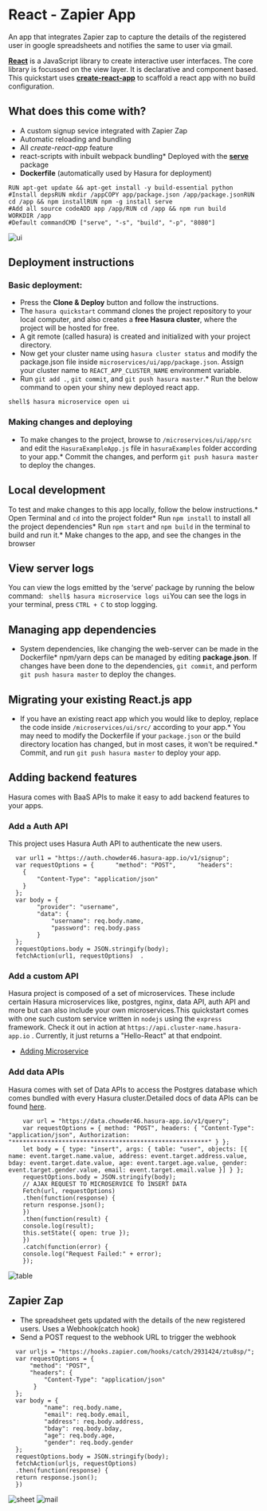 # React - Zapier App
An app that integrates Zapier zap to capture the details of the registered user in google spreadsheets and notifies the same to user via gmail.


[**React**](https://reactjs.org) is a JavaScript library to create interactive user interfaces. The core library is focussed on the view layer. It is declarative and component based. This quickstart uses [**create-react-app**](https://github.com/facebook/create-react-app) to scaffold a react app with no build configuration.

## What does this come with?
* A custom signup sevice integrated with Zapier Zap  
* Automatic reloading and bundling  
* All *create-react-app* feature  
* react-scripts with inbuilt webpack bundling* Deployed with the [**serve**](https://www.npmjs.com/package/serve) package
* **Dockerfile** (automatically used by Hasura for deployment)
```FROM node:8
RUN apt-get update && apt-get install -y build-essential python
#Install depsRUN mkdir /appCOPY app/package.json /app/package.jsonRUN cd /app && npm installRUN npm -g install serve
#Add all source codeADD app /app/RUN cd /app && npm run build
WORKDIR /app
#Default commandCMD ["serve", "-s", "build", "-p", "8080"]
```
![ui](https://github.com/itssan14/ZapHasura/blob/master/readme-assets/js_ui.png)

## Deployment instructions
### Basic deployment:
* Press the **Clone & Deploy** button and follow the instructions.
* The `hasura quickstart` command clones the project repository to your local computer, and also creates a **free Hasura cluster**, where the project will be hosted for free.
* A git remote (called hasura) is created and initialized with your project directory.
* Now get your cluster name using `hasura cluster status` and modify the package.json file inside `microservices/ui/app/package.json`. Assign your cluster name to `REACT_APP_CLUSTER_NAME` environment variable.
* Run `git add .`, `git commit`, and `git push hasura master`.* Run the below command to open your shiny new deployed react app.
``` 
shell$ hasura microservice open ui
```

### Making changes and deploying
* To make changes to the project, browse to `/microservices/ui/app/src` and edit the `HasuraExampleApp.js` file in `hasuraExamples` folder according to your app.* Commit the changes, and perform `git push hasura master` to deploy the changes.
## Local development
To test and make changes to this app locally, follow the below instructions.* Open Terminal and `cd` into the project folder* Run `npm install` to install all the project dependencies* Run `npm start` and `npm build` in the terminal to build and run it.* Make changes to the app, and see the changes in the browser
## View server logs
You can view the logs emitted by the ‘serve’ package by running the below command:
``` shell$ hasura microservice logs ui```You can see the logs in your terminal, press `CTRL + C` to stop logging.
## Managing app dependencies
* System dependencies, like changing the web-server can be made in the Dockerfile* npm/yarn deps can be managed by editing **package.json**.
If changes have been done to the dependencies, `git commit`, and perform `git push hasura master` to deploy the changes.
## Migrating your existing React.js app
* If you have an existing react app which you would like to deploy, replace the code inside `/microservices/ui/src/` according to your app.* You may need to modify the Dockerfile if your `package.json` or the build directory location has changed, but in most cases, it won't be required.* Commit, and run `git push hasura master` to deploy your app.
## Adding backend features
Hasura comes with BaaS APIs to make it easy to add backend features to your apps.
### Add a Auth API
This project uses Hasura Auth API to authenticate the new users. 
```
  var url1 = "https://auth.chowder46.hasura-app.io/v1/signup";
  var requestOptions = {      "method": "POST",      "headers":
    {          
        "Content-Type": "application/json"
    }
  };
  var body = {      
        "provider": "username",
        "data": {          
            "username": req.body.name,
            "password": req.body.pass
        }
  };
  requestOptions.body = JSON.stringify(body);
  fetchAction(url1, requestOptions)  .
```
### Add a custom API
Hasura project is composed of a set of microservices. These include certain Hasura microservices like, postgres, nginx, data API, auth API and more but can also include your own microservices.This quickstart comes with one such custom service written in `nodejs` using the `express` framework. Check it out in action at `https://api.cluster-name.hasura-app.io` . Currently, it just returns a "Hello-React" at that endpoint.
* [Adding Microservice](https://docs.hasura.io/0.15/manual/custom-microservices/index.html)
### Add data APIs
Hasura comes with set of Data APIs to access the Postgres database which comes bundled with every Hasura cluster.Detailed docs of data APIs can be found [here](https://docs.hasura.io/0.15/manual/data/index.html).
```
    var url = "https://data.chowder46.hasura-app.io/v1/query";
    var requestOptions = { method: "POST", headers: { "Content-Type": "application/json", Authorization: "*******************************************************" } };
    let body = { type: "insert", args: { table: "user", objects: [{ name: event.target.name.value, address: event.target.address.value, bday: event.target.date.value, age: event.target.age.value, gender: event.target.gender.value, email: event.target.email.value }] } };
    requestOptions.body = JSON.stringify(body);
    // AJAX REQUEST TO MICROSERVICE TO INSERT DATA
    Fetch(url, requestOptions)
    .then(function(response) {
    return response.json();
    })
    .then(function(result) {
    console.log(result);
    this.setState({ open: true });
    })
    .catch(function(error) {
    console.log("Request Failed:" + error);
    });
```
![table](https://github.com/itssan14/ZapHasura/blob/master/readme-assets/user_table.png)

## Zapier Zap
- The spreadsheet gets updated with the details of the new registered users. Uses a Webhook(catch hook)
- Send a POST request to the webhook URL to trigger the webhook
```
  var urljs = "https://hooks.zapier.com/hooks/catch/2931424/ztu8sp/";
  var requestOptions = {
      "method": "POST",
      "headers": {
          "Content-Type": "application/json"
       }
  };
  var body = {
          "name": req.body.name,
          "email": req.body.email,
          "address": req.body.address,
          "bday": req.body.bday,
          "age": req.body.age,
          "gender": req.body.gender
  };
  requestOptions.body = JSON.stringify(body);
  fetchAction(urljs, requestOptions)
  .then(function(response) {
  return response.json();
  })
```
![sheet](https://github.com/itssan14/ZapHasura/blob/master/readme-assets/user_info_spreadsheet.png)
![mail](https://github.com/itssan14/ZapHasura/blob/master/readme-assets/mail.png)
